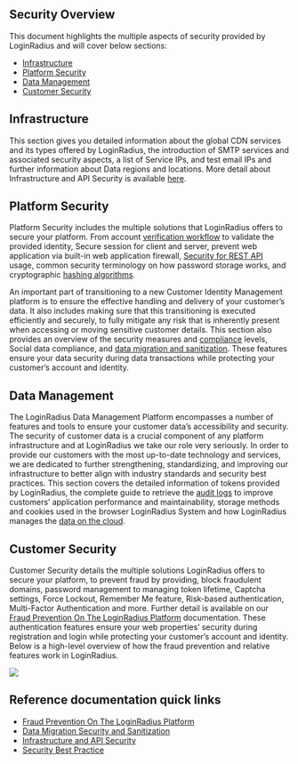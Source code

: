## Security Overview

This document highlights the multiple aspects of security provided by LoginRadius and will cover below sections:

- [Infrastructure](#infrastructure1)
- [Platform Security](#platformsecurity2)
- [Data Management](#datamanagement3)
- [Customer Security](#customersecurity4)


## Infrastructure
This section gives you detailed information about the global CDN services and its types offered by LoginRadius, the introduction of SMTP services and associated security aspects, a list of Service IPs, and test email IPs and further information about Data regions and locations. More detail about Infrastructure and API Security is available [here](https://www.loginradius.com/legacy/docs/api/v2/announcements/infrastructure-and-api-security/).


## Platform Security

Platform Security includes the multiple solutions that LoginRadius offers to secure your platform. From account [verification workflow](https://www.loginradius.com/legacy/docs/authentication/concepts/email-verification-workflow/) to validate the provided identity, Secure session for client and server, prevent web application via built-in web application firewall, [Security for REST API](https://www.loginradius.com/legacy/docs/api/v2/announcements/infrastructure-and-api-security/) usage,  common security terminology on how password storage works, and cryptographic [hashing algorithms](https://www.loginradius.com/legacy/docs/api/v2/security/platform-security/cryptographic-hashing-algorithms/).

 An important part of transitioning to a new Customer Identity Management platform is to ensure the effective handling and delivery of your customer’s data. It also includes making sure that this transitioning is executed efficiently and securely, to fully mitigate any risk that is inherently present when accessing or moving sensitive customer details. This section also provides an overview of the security measures and [compliance](https://www.loginradius.com/legacy/docs/api/v2/admin-console/platform-security/regulations/) levels, Social data compliance, and [data migration and sanitization](https://www.loginradius.com/legacy/docs/security/platform-security/data-migration-security/). These features ensure your data security during data transactions while protecting your customer’s account and identity.



## Data Management

The LoginRadius Data Management Platform encompasses a number of features and tools to ensure your customer data’s accessibility and security. The security of customer data is a crucial component of any platform infrastructure and at LoginRadius we take our role very seriously. In order to provide our customers with the most up-to-date technology and services, we are dedicated to further strengthening, standardizing, and improving our infrastructure to better align with industry standards and security best practices. This section covers the detailed information of tokens provided by LoginRadius, the complete guide to retrieve the [audit logs](https://www.loginradius.com/legacy/docs/api/v2/admin-console/team-management/audit-logs/) to improve customers’ application performance and maintainability, storage methods and cookies used in the browser LoginRadius System and how LoginRadius manages the [data on the cloud](https://www.loginradius.com/legacy/docs/api/v2/cloud-directory-api/overview/). 


## Customer Security

Customer Security details the multiple solutions LoginRadius offers to secure your platform, to prevent fraud by providing, block fraudulent domains, password management to managing token lifetime, Captcha settings, Force Lockout, Remember Me feature, Risk-based authentication, Multi-Factor Authentication and more. Further detail is available on our [Fraud Prevention On The LoginRadius Platform](https://www.loginradius.com/legacy/docs/platform-features-overview/user-security/fraud-prevention/) documentation. These authentication features ensure your web properties’ security during registration and login while protecting your customer’s account and identity. Below is a high-level overview of how the fraud prevention and relative features work in LoginRadius.


![](https://apidocs.lrcontent.com/images/pasted-image-0_141535e616d25a202e2.67579262.png "")



## Reference documentation quick links

- [Fraud Prevention On The LoginRadius Platform](https://www.loginradius.com/legacy/docs/platform-features-overview/user-security/fraud-prevention/)
- [Data Migration Security and Sanitization](https://www.loginradius.com/legacy/docs/infrastructure-and-security/data-migration-security/)
- [Infrastructure and API Security](https://www.loginradius.com/legacy/docs/api/v2/announcements/infrastructure-and-api-security/)
- [Security Best Practice](https://www.loginradius.com/legacy/docs/api/v2/getting-started/security-best-practice/)
